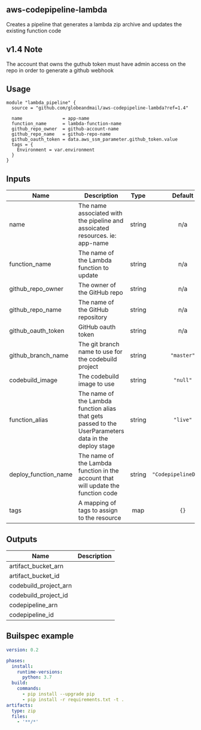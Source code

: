 ## aws-codepipeline-lambda
Creates a pipeline that generates a lambda zip archive and updates the existing function code

## v1.4 Note
The account that owns the guthub token must have admin access on the repo in order to generate a github webhook 

## Usage

```hcl
module "lambda_pipeline" {
  source = "github.com/globeandmail/aws-codepipeline-lambda?ref=1.4"

  name               = app-name
  function_name      = lambda-function-name
  github_repo_owner  = github-account-name
  github_repo_name   = github-repo-name
  github_oauth_token = data.aws_ssm_parameter.github_token.value
  tags = {
    Environment = var.environment
  }
}
```

## Inputs

| Name | Description | Type | Default | Required |
|------|-------------|:----:|:-----:|:-----:|
| name | The name associated with the pipeline and assoicated resources. ie: app-name | string | n/a | yes |
| function\_name | The name of the Lambda function to update | string | n/a | yes |
| github\_repo\_owner | The owner of the GitHub repo | string | n/a | yes |
| github\_repo\_name | The name of the GitHub repository | string | n/a | yes |
| github\_oauth\_token | GitHub oauth token | string | n/a | yes |
| github\_branch\_name | The git branch name to use for the codebuild project | string | `"master"` | no |
| codebuild\_image | The codebuild image to use | string | `"null"` | no |
| function\_alias | The name of the Lambda function alias that gets passed to the UserParameters data in the deploy stage | string | `"live"` | no |
| deploy\_function\_name | The name of the Lambda function in the account that will update the function code | string | `"CodepipelineDeploy"` | no |
| tags | A mapping of tags to assign to the resource | map | `{}` | no |

## Outputs

| Name | Description |
|------|-------------|
| artifact\_bucket\_arn |  |
| artifact\_bucket\_id |  |
| codebuild\_project\_arn |  |
| codebuild\_project\_id |  |
| codepipeline\_arn |  |
| codepipeline\_id |  |

## Builspec example

```yml
version: 0.2

phases:
  install:
    runtime-versions:
      python: 3.7
  build:
    commands:
      - pip install --upgrade pip
      - pip install -r requirements.txt -t .
artifacts:
  type: zip
  files:
    - '**/*'
```
